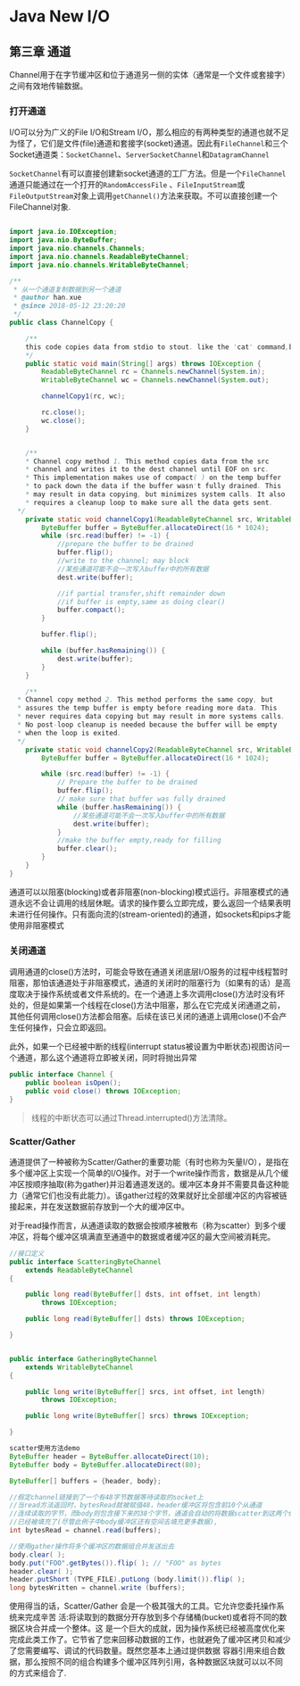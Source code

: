 # Java New I/O
## 第三章 通道
Channel用于在字节缓冲区和位于通道另一侧的实体（通常是一个文件或套接字）之间有效地传输数据。

### 打开通道
I/O可以分为广义的File I/O和Stream I/O，那么相应的有两种类型的通道也就不足为怪了，它们是文件(file)通道和套接字(socket)通道。因此有`FileChannel`和三个Socket通道类：`SocketChannel`、`ServerSocketChannel`和`DatagramChannel`

`SocketChannel`有可以直接创建新socket通道的工厂方法。但是一个`FileChannel`通道只能通过在一个打开的`RandomAccessFile`
、`FileInputStream`或`FileOutputStream`对象上调用`getChannel()`方法来获取。不可以直接创建一个FileChannel对象.

```java

import java.io.IOException;
import java.nio.ByteBuffer;
import java.nio.channels.Channels;
import java.nio.channels.ReadableByteChannel;
import java.nio.channels.WritableByteChannel;

/**
 * 从一个通道复制数据到另一个通道
 * @author han.xue
 * @since 2018-05-12 23:20:20
 */
public class ChannelCopy {

	/**
	this code copies data from stdio to stout. like the 'cat' command,but without any useful options
	*/
	public static void main(String[] args) throws IOException {
		ReadableByteChannel rc = Channels.newChannel(System.in);
		WritableByteChannel wc = Channels.newChannel(System.out);

		channelCopy1(rc, wc);

		rc.close();
		wc.close();
	}


	/**
    * Channel copy method 1. This method copies data from the src
    * channel and writes it to the dest channel until EOF on src.
    * This implementation makes use of compact( ) on the temp buffer
    * to pack down the data if the buffer wasn't fully drained. This
    * may result in data copying, but minimizes system calls. It also
    * requires a cleanup loop to make sure all the data gets sent.
  */
	private static void channelCopy1(ReadableByteChannel src, WritableByteChannel dest) throws IOException {
		ByteBuffer buffer = ByteBuffer.allocateDirect(16 * 1024);
		while (src.read(buffer) != -1) {
			//prepare the buffer to be drained
			buffer.flip();
			//write to the channel; may block
			//某些通道可能不会一次写入buffer中的所有数据
			dest.write(buffer);

			//if partial transfer,shift remainder down
			//if buffer is empty,same as doing clear()
			buffer.compact();
		}

		buffer.flip();

		while (buffer.hasRemaining()) {
			dest.write(buffer);
		}
	}

	/**
  * Channel copy method 2. This method performs the same copy, but
  * assures the temp buffer is empty before reading more data. This
  * never requires data copying but may result in more systems calls.
  * No post-loop cleanup is needed because the buffer will be empty
  * when the loop is exited.
  */
	private static void channelCopy2(ReadableByteChannel src, WritableByteChannel dest) throws IOException {
		ByteBuffer buffer = ByteBuffer.allocateDirect(16 * 1024);

		while (src.read(buffer) != -1) {
			// Prepare the buffer to be drained
			buffer.flip();
			// make sure that buffer was fully drained
			while (buffer.hasRemaining()) {
				//某些通道可能不会一次写入buffer中的所有数据
				dest.write(buffer);
			}
			//make the buffer empty,ready for filling
			buffer.clear();
		}
	}
}
```

通道可以以阻塞(blocking)或者非阻塞(non-blocking)模式运行。非阻塞模式的通道永远不会让调用的线层休眠。请求的操作要么立即完成，要么返回一个结果表明未进行任何操作。只有面向流的(stream-oriented)的通道，如sockets和pips才能使用非阻塞模式

### 关闭通道
调用通道的close()方法时，可能会导致在通道关闭底层I/O服务的过程中线程暂时阻塞，那怕该通道处于非阻塞模式，通道的关闭时的阻塞行为（如果有的话）是高度取决于操作系统或者文件系统的。在一个通道上多次调用close()方法时没有坏处的，但是如果第一个线程在close()方法中阻塞，那么在它完成关闭通道之前，其他任何调用close()方法都会阻塞。后续在该已关闭的通道上调用close()不会产生任何操作，只会立即返回。

此外，如果一个已经被中断的线程(interrupt status被设置为中断状态)视图访问一个通道，那么这个通道将立即被关闭，同时将抛出异常

```java
public interface Channel {
	public boolean isOpen();
	public void close() throws IOException;
}
```

> 线程的中断状态可以通过Thread.interrupted()方法清除。

### Scatter/Gather
通道提供了一种被称为Scatter/Gather的重要功能（有时也称为矢量I/O），是指在多个缓冲区上实现一个简单的I/O操作。对于一个write操作而言，数据是从几个缓冲区按顺序抽取(称为gather)并沿着通道发送的。缓冲区本身并不需要具备这种能力（通常它们也没有此能力）。该gather过程的效果就好比全部缓冲区的内容被链接起来，并在发送数据前存放到一个大的缓冲区中。

对于read操作而言，从通道读取的数据会按顺序被散布（称为scatter）到多个缓冲区，将每个缓冲区填满直至通道中的数据或者缓冲区的最大空间被消耗完。

```java
//接口定义
public interface ScatteringByteChannel
    extends ReadableByteChannel
{

    public long read(ByteBuffer[] dsts, int offset, int length)
        throws IOException;

    public long read(ByteBuffer[] dsts) throws IOException;

}
```

```java

public interface GatheringByteChannel
    extends WritableByteChannel
{

    public long write(ByteBuffer[] srcs, int offset, int length)
        throws IOException;

    public long write(ByteBuffer[] srcs) throws IOException;

}
```


```java
scatter使用方法demo
ByteBuffer header = ByteBuffer.allocateDirect(10);
ByteBuffer body = ByteBuffer.allocateDirect(80);

ByteBuffer[] buffers = {header, body};

//假定channel链接到了一个有48字节数据等待读取的socket上
//当read方法返回时，bytesRead就被赋值48，header缓冲区将包含前10个从通道
//连续读取的字节，而body则包含接下来的38个字节，通道会自动的将数据scatter到这两个缓冲区中。缓冲区
//已经被填充了(尽管此例子中body缓冲区还有空间去填充更多数据),
int bytesRead = channel.read(buffers);
```

```java
//使用gather操作将多个缓冲区的数据组合并发送出去
body.clear( );
body.put("FOO".getBytes()).flip( ); // "FOO" as bytes
header.clear( );
header.putShort (TYPE_FILE).putLong (body.limit()).flip( );
long bytesWritten = channel.write (buffers);
````

使用得当的话，Scatter/Gather 会是一个极其强大的工具。它允许您委托操作系统来完成辛苦 活:将读取到的数据分开存放到多个存储桶(bucket)或者将不同的数据区块合并成一个整体。这 是一个巨大的成就，因为操作系统已经被高度优化来完成此类工作了。它节省了您来回移动数据的工作，也就避免了缓冲区拷贝和减少了您需要编写、调试的代码数量。既然您基本上通过提供数据 容器引用来组合数据，那么按照不同的组合构建多个缓冲区阵列引用，各种数据区块就可以以不同 的方式来组合了.

